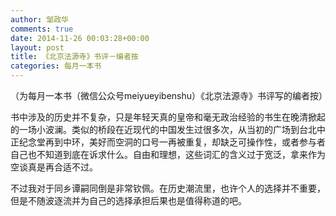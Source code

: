 ```yaml
---
author: 邹政华
comments: true
date: 2014-11-26 00:03:28+00:00
layout: post
title: 《北京法源寺》书评－编者按
categories: 每月一本书 
---
```


（为每月一本书（微信公众号meiyueyibenshu）《北京法源寺》书评写的编者按）

书中涉及的历史并不复杂，只是年轻天真的皇帝和毫无政治经验的书生在晚清掀起的一场小波澜。类似的桥段在近现代的中国发生过很多次，从当初的广场到台北中正纪念堂再到中环，美好而空洞的口号一再被重复，却缺乏可操作性，或者参与者自己也不知道到底在诉求什么。自由和理想，这些词汇的含义过于宽泛，拿来作为空谈真是再合适不过。

不过我对于同乡谭嗣同倒是非常钦佩。在历史潮流里，也许个人的选择并不重要，但是不随波逐流并为自己的选择承担后果也是值得称道的吧。